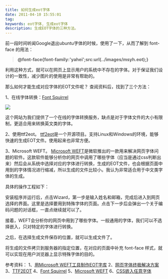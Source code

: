 ```yaml
---
title: 如何生成eot字体
date: 2011-04-10 15:55:01
tag: 
keywords: eot字体, 生成eot字体
description: 生成EOT字体的三种方法。
---
```


前一段时间听闻Google退出ubuntu字体的时候，使用了一下，从而了解到 font-face 的用法：
> **@font-face{font-family:'yahei';src:url(../images/msyh.eot);}**

利用这种方式，就可以在网页上显示用户的系统中不存在的字体。对于保证我们设计的一致性，减少图片的使用是非常有帮助的。

那么如何才能生成对应字体的EOT文件呢？
查阅资料后，找到了三个方法：

1、在线字体转换：[Font Squirrel](http://www.fontsquirrel.com/fontface/generator)

![](/20110410-generate-eot/201104101554453143.png)

这个网站为我们提供了一个在线的字体转换服务，缺点是对于字体文件的大小有限制，更适合用来转换英文类的字体。

2、使用ttf2eot。
[ttf2eot](http://code.google.com/p/ttf2eot/wiki/Demo)是一个开源项目。支持Linux和Windows的环境，能够快速的生成EOT文件。使用起来也非常方便。

3、Microsoft WEFT。
[Microsoft WEFT](http://www.microsoft.com/typography/web/embedding/weft3/download.aspx)是微软推出的一款用来解决网页字体问题的软件。这款软件能够分析你的网页中调用了哪些字体（应当是通过css判断出来）然后会从系统中选择对应的字体进行转换，生成的EOT文件，也会根据页面中用到的字体情况进行缩减，所以生成的文件比较小。我认为非常适合用于中文类字体的生成。

具体的操作工程如下：

安装程序并运行后，点击Wizard，第一步是输入姓名和邮箱，完成后进入到网页选择的界面。这里是选择要用到特殊字体的页面。点击下一步后会弹出一个关于编码问题的对话框，一直点继续就可以了。

接着，WEFT会分析你的网页中用到了哪些字体。一般通用的字体，我们可以不选择嵌入，只对特定的字体进行转换。

之后，在选择生成文件保存的位置，就可以生成文件了。

将生成的文件拷贝到服务器的指定位置，在对应的页面中补充 font-face 样式，就可以实现在用户浏览器上显示特殊字体的目的。

参考资料：
1、[用Microsoft WEFT工具制作EOT字库](http://longoes.com/blog/design/microsoft-weft_font_family.html)
2、[网页字体终极解决方案](http://blog.cnfront.com/article.asp?id=229)
3、[TTF2EOT](http://code.google.com/p/ttf2eot/)
4、[Font Squirrel](http://www.fontsquirrel.com/fontface/generator)
5、[Microsoft WEFT](http://www.microsoft.com/typography/web/embedding/weft3/weft01.htm)
6、[CSS嵌入任意字体](http://blog.csdn.net/ruanzhijun9999999999/archive/2010/10/25/5963253.aspx)
